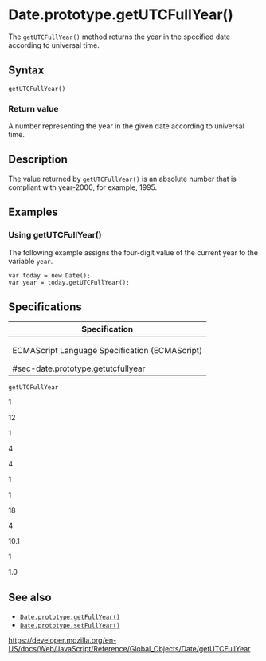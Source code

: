 Date.prototype.getUTCFullYear()
===============================

The `getUTCFullYear()` method returns the year in the specified date according to universal time.

Syntax
------

    getUTCFullYear()

### Return value

A number representing the year in the given date according to universal time.

Description
-----------

The value returned by `getUTCFullYear()` is an absolute number that is compliant with year-2000, for example, 1995.

Examples
--------

### Using getUTCFullYear()

The following example assigns the four-digit value of the current year to the variable `year`.

    var today = new Date();
    var year = today.getUTCFullYear();

Specifications
--------------

<table><colgroup><col style="width: 100%" /></colgroup><thead><tr class="header"><th>Specification</th></tr></thead><tbody><tr class="odd"><td><p>ECMAScript Language Specification (ECMAScript)<br />
</p><span class="small">#sec-date.prototype.getutcfullyear</span></td></tr></tbody></table>

`getUTCFullYear`

1

12

1

4

4

1

1

18

4

10.1

1

1.0

See also
--------

-   [`Date.prototype.getFullYear()`](getfullyear)
-   [`Date.prototype.setFullYear()`](setfullyear)

<a href="https://developer.mozilla.org/en-US/docs/Web/JavaScript/Reference/Global_Objects/Date/getUTCFullYear" class="_attribution-link">https://developer.mozilla.org/en-US/docs/Web/JavaScript/Reference/Global_Objects/Date/getUTCFullYear</a>
